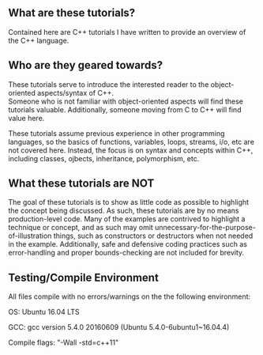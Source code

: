 What are these tutorials?
-------------------------
Contained here are C++ tutorials I have written to provide an overview of the C++ language.  

Who are they geared towards?
----------------------------
These tutorials serve to introduce the interested reader to the object-oriented aspects/syntax of C++.  
Someone who is not familiar with object-oriented aspects will find these tutorials valuable.  Additionally, someone 
moving from C to C++ will find value here.

These tutorials assume previous experience in other programming languages, so the basics 
of functions, variables, loops, streams, i/o, etc are not covered here.  Instead, the focus is 
on syntax and concepts within C++, including classes, ojbects, inheritance, polymorphism, etc.

What these tutorials are NOT
----------------------------
The goal of these tutorials is to show as little code as possible to highlight the concept 
being discussed.  As such, these tutorials are by no means production-level code.  Many of the 
examples are contrived to highlight a technique or concept, and as such may omit 
unnecessary-for-the-purpose-of-illustration things, such as constructors or destructors when 
not needed in the example.  Additionally, safe and defensive coding practices such as error-handling 
and proper bounds-checking are not included for brevity.

Testing/Compile Environment
---------------------------
All files compile with no errors/warnings on the the following environment:

OS: Ubuntu 16.04 LTS

GCC:  gcc version 5.4.0 20160609 (Ubuntu 5.4.0-6ubuntu1~16.04.4)

Compile flags: "-Wall -std=c++11"
   
